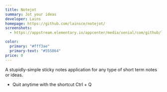 ```yaml
---
title: Notejot
summary: Jot your ideas
developer: Lains
homepage: https://github.com/lainsce/notejot/
screenshots:
  - https://appstream.elementary.io/appcenter/media/xenial/com/github/lainsce.notejot.desktop/5D90FBEB72E23D77A2D3B77AFAF07798/screenshots/image-1_orig.png

color:
  primary: "#fff3ae"
  primary-text: "#555864"
price: 0
---
```


<p>A stupidly-simple sticky notes application for any type of short term notes or ideas.</p>
<ul>
  <li>Quit anytime with the shortcut Ctrl + Q</li>
</ul>